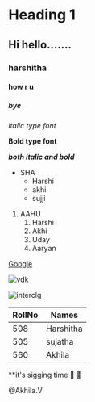 # Heading 1
## Hi hello.......
### harshitha
#### how r u
##### bye
*italic type font*

**Bold type font**

***both italic and bold***

* SHA
  * Harshi
  * akhi
  * sujji

1. AAHU
   1. Harshi
   2. Akhi
   3. Uday
   4. Aaryan

[Google](https://www.google.com/)

![vdk](https://i.zoomtventertainment.com/story/Do_you_know_the_significance_of_Vijay_Deverakondas_BMW_.jpg?tr=w-1200,h-900)
 
 ![interclg](https://content3.jdmagicbox.com/comp/vijayawada/f4/0866px866.x866.180814224333.v9f4/catalogue/sri-chaitanya-junior-college-and-iit-academy-patamatalanka-vijayawada-junior-colleges-psk5wzae9p.jpg)
 
 RollNo|Names
 -----|-----
 508|Harshitha
 505|sujatha
 560|Akhila
 
 **it's sigging time :see_no_evil: :see_no_evil:
 
 @Akhila.V
